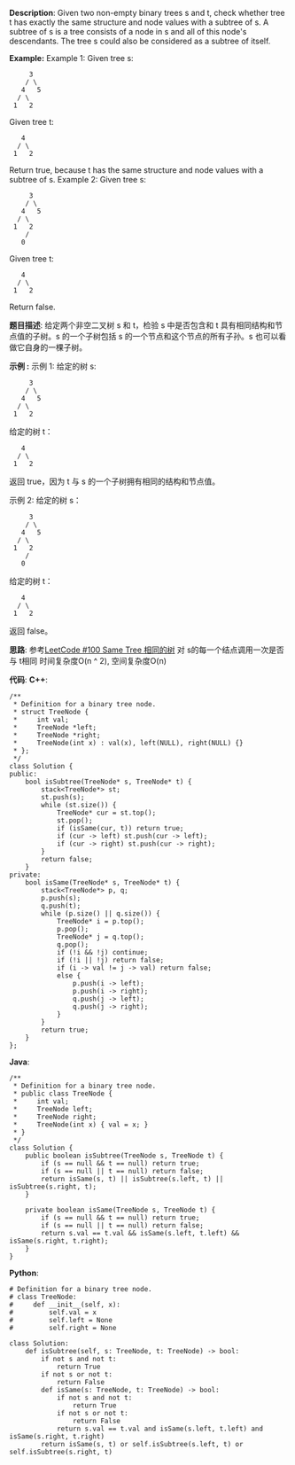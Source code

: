 __Description__:
Given two non-empty binary trees s and t, check whether tree t has exactly the same structure and node values with a subtree of s. A subtree of s is a tree consists of a node in s and all of this node's descendants. The tree s could also be considered as a subtree of itself.

__Example:__
Example 1:
Given tree s:
```
     3
    / \
   4   5
  / \
 1   2
```
Given tree t:
```
   4
  / \
 1   2
```
Return true, because t has the same structure and node values with a subtree of s.
Example 2:
Given tree s:
```
     3
    / \
   4   5
  / \
 1   2
    /
   0
```
Given tree t:
```
   4
  / \
 1   2
```
Return false.

__题目描述__:
给定两个非空二叉树 s 和 t，检验 s 中是否包含和 t 具有相同结构和节点值的子树。s 的一个子树包括 s 的一个节点和这个节点的所有子孙。s 也可以看做它自身的一棵子树。

__示例 :__
示例 1:
给定的树 s:
```
     3
    / \
   4   5
  / \
 1   2
```
给定的树 t：
```
   4
  / \
 1   2
```
返回 true，因为 t 与 s 的一个子树拥有相同的结构和节点值。

示例 2:
给定的树 s：
```
     3
    / \
   4   5
  / \
 1   2
    /
   0
```
给定的树 t：
```
   4
  / \
 1   2
```
返回 false。

__思路__:
参考[LeetCode #100 Same Tree 相同的树](https://www.jianshu.com/p/bd2076be1764)
对 s的每一个结点调用一次是否与 t相同
时间复杂度O(n ^ 2), 空间复杂度O(n)

__代码__:
__C++__:
```
/**
 * Definition for a binary tree node.
 * struct TreeNode {
 *     int val;
 *     TreeNode *left;
 *     TreeNode *right;
 *     TreeNode(int x) : val(x), left(NULL), right(NULL) {}
 * };
 */
class Solution {
public:
    bool isSubtree(TreeNode* s, TreeNode* t) {
        stack<TreeNode*> st;
        st.push(s);
        while (st.size()) {
            TreeNode* cur = st.top();
            st.pop();
            if (isSame(cur, t)) return true;
            if (cur -> left) st.push(cur -> left);
            if (cur -> right) st.push(cur -> right);
        }
        return false;
    }
private:
    bool isSame(TreeNode* s, TreeNode* t) {
        stack<TreeNode*> p, q;
        p.push(s);
        q.push(t);
        while (p.size() || q.size()) {
            TreeNode* i = p.top();
            p.pop();
            TreeNode* j = q.top();
            q.pop();
            if (!i && !j) continue;
            if (!i || !j) return false;
            if (i -> val != j -> val) return false;
            else {
                p.push(i -> left);
                p.push(i -> right);
                q.push(j -> left);
                q.push(j -> right);
            }
        }
        return true;
    }
};
```

__Java__:
```
/**
 * Definition for a binary tree node.
 * public class TreeNode {
 *     int val;
 *     TreeNode left;
 *     TreeNode right;
 *     TreeNode(int x) { val = x; }
 * }
 */
class Solution {
    public boolean isSubtree(TreeNode s, TreeNode t) {
        if (s == null && t == null) return true;
        if (s == null || t == null) return false;
        return isSame(s, t) || isSubtree(s.left, t) || isSubtree(s.right, t);
    }

    private boolean isSame(TreeNode s, TreeNode t) {
        if (s == null && t == null) return true;
        if (s == null || t == null) return false;
        return s.val == t.val && isSame(s.left, t.left) && isSame(s.right, t.right);
    }
}
```

__Python__:
```
# Definition for a binary tree node.
# class TreeNode:
#     def __init__(self, x):
#         self.val = x
#         self.left = None
#         self.right = None

class Solution:
    def isSubtree(self, s: TreeNode, t: TreeNode) -> bool:
        if not s and not t:
            return True
        if not s or not t:
            return False
        def isSame(s: TreeNode, t: TreeNode) -> bool:
            if not s and not t:
                return True
            if not s or not t:
                return False
            return s.val == t.val and isSame(s.left, t.left) and isSame(s.right, t.right)
        return isSame(s, t) or self.isSubtree(s.left, t) or self.isSubtree(s.right, t)
```
